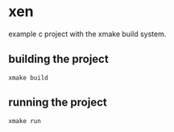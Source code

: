 # xen

example c project with the xmake build system.

## building the project
```
xmake build
```

## running the project
```
xmake run
```
